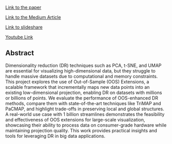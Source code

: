 [Link to the paper](https://arxiv.org/pdf/2408.04129)

[Link to the Medium Article](https://medium.com/@aishwarya.murahari/exploring-dimensionality-reduction-at-scale-breaking-barriers-with-out-of-sample-extensions-8000b26ed322)

[Link to slideshare](https://www.slideshare.net/slideshow/out-of-core-dimensionality-reduction-pptx/273825132#4)

[Youtube Link]()


## Abstract
Dimensionality reduction (DR) techniques such as PCA, t-SNE, and UMAP are essential for visualizing high-dimensional data, but they struggle to handle massive datasets due to computational and memory constraints. This project explores the use of Out-of-Sample (OOS) Extensions, a scalable framework that incrementally maps new data points into an existing low-dimensional projection, enabling DR on datasets with millions or billions of points. We evaluate the performance of OOS-enhanced DR methods, compare them with state-of-the-art techniques like TriMAP and PaCMAP, and highlight trade-offs in preserving local and global structures. A real-world use case with 1 billion streamlines demonstrates the feasibility and effectiveness of OOS extensions for large-scale visualization, showcasing their ability to process data on consumer-grade hardware while maintaining projection quality. This work provides practical insights and tools for leveraging DR in big data applications.
